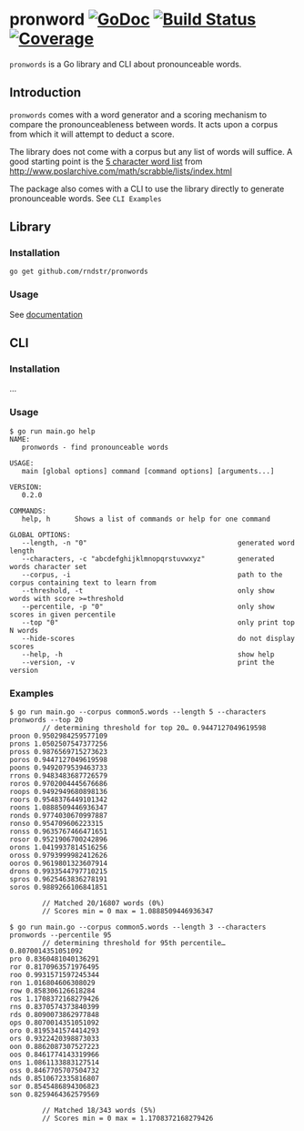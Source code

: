 # pronword [![GoDoc](https://godoc.org/github.com/rndstr/pronwords?status.svg)](https://godoc.org/github.com/rndstr/pronwords) [![Build Status](https://travis-ci.org/rndstr/pronwords.svg?branch=master)](https://travis-ci.org/rndstr/pronwords) [![Coverage](http://gocover.io/_badge/github.com/rndstr/pronwords?0)](http://gocover.io/github.com/rndstr/pronwords)

`pronwords` is a Go library and CLI about pronounceable words.

## Introduction
`pronwords` comes with a word generator and a scoring mechanism to compare the pronounceableness between words. It acts
upon a corpus from which it will attempt to deduct a score.

The library does not come with a corpus but any list of words will suffice. A good starting point is the
[5 character word list](http://www.poslarchive.com/math/scrabble/lists/common-5.html) from
http://www.poslarchive.com/math/scrabble/lists/index.html

The package also comes with a CLI to use the library directly to generate pronounceable words. See `CLI Examples`

## Library

### Installation

    go get github.com/rndstr/pronwords

### Usage
See [documentation](https://godoc.org/github.com/rndstr/pronwords)

## CLI

### Installation
…

### Usage

    $ go run main.go help
    NAME:
       pronwords - find pronounceable words

    USAGE:
       main [global options] command [command options] [arguments...]
       
    VERSION:
       0.2.0
       
    COMMANDS:
       help, h      Shows a list of commands or help for one command
       
    GLOBAL OPTIONS:
       --length, -n "0"                                     generated word length
       --characters, -c "abcdefghijklmnopqrstuvwxyz"        generated words character set
       --corpus, -i                                         path to the corpus containing text to learn from
       --threshold, -t                                      only show words with score >=threshold
       --percentile, -p "0"                                 only show scores in given percentile
       --top "0"                                            only print top N words
       --hide-scores                                        do not display scores
       --help, -h                                           show help
       --version, -v                                        print the version
       
### Examples

```
$ go run main.go --corpus common5.words --length 5 --characters pronwords --top 20
        // determining threshold for top 20… 0.9447127049619598
proon 0.9502984259577109
prons 1.0502507547377256
pross 0.9876569715273623
poros 0.9447127049619598
poons 0.9492079539463733
rrons 0.9483483687726579
roros 0.9702004445676686
roops 0.9492949680898136
roors 0.9548376449101342
roons 1.0888509446936347
ronds 0.9774030670997887
ronso 0.954709606223315
ronss 0.9635767466471651
rosor 0.9521906700242896
orons 1.0419937814516256
oross 0.9793999982412626
ooros 0.9619801323607914
drons 0.9933544797710215
spros 0.9625463836278191
soros 0.9889266106841851

        // Matched 20/16807 words (0%)
        // Scores min = 0 max = 1.0888509446936347
```


```
$ go run main.go --corpus common5.words --length 3 --characters pronwords --percentile 95
        // determining threshold for 95th percentile… 0.8070014351051092
pro 0.8360481040136291
ror 0.8170963571976495
roo 0.9931571597245344
ron 1.016804606308029
row 0.858306126618284
ros 1.1708372168279426
rns 0.8370574373840399
rds 0.8090073862977848
ops 0.8070014351051092
oro 0.8195341574414293
ors 0.9322420398873033
oon 0.8862087307527223
oos 0.8461774143319966
ons 1.0861133883127514
oss 0.8467705707504732
nds 0.8510672335816807
sor 0.8545486894306823
son 0.8259464362579569

        // Matched 18/343 words (5%)
        // Scores min = 0 max = 1.1708372168279426
```
